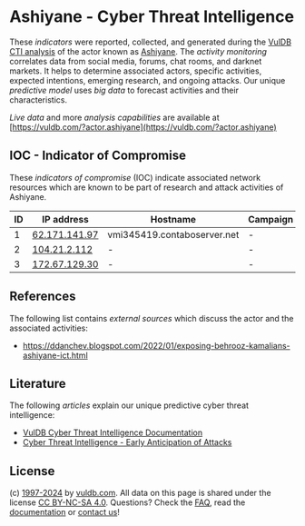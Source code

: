 # Ashiyane - Cyber Threat Intelligence

These _indicators_ were reported, collected, and generated during the [VulDB CTI analysis](https://vuldb.com/?kb.cti) of the actor known as [Ashiyane](https://vuldb.com/?actor.ashiyane). The _activity monitoring_ correlates data from social media, forums, chat rooms, and darknet markets. It helps to determine associated actors, specific activities, expected intentions, emerging research, and ongoing attacks. Our unique _predictive model_ uses _big data_ to forecast activities and their characteristics.

_Live data_ and more _analysis capabilities_ are available at [https://vuldb.com/?actor.ashiyane](https://vuldb.com/?actor.ashiyane)

## IOC - Indicator of Compromise

These _indicators of compromise_ (IOC) indicate associated network resources which are known to be part of research and attack activities of Ashiyane.

ID | IP address | Hostname | Campaign | Confidence
-- | ---------- | -------- | -------- | ----------
1 | [62.171.141.97](https://vuldb.com/?ip.62.171.141.97) | vmi345419.contaboserver.net | - | High
2 | [104.21.2.112](https://vuldb.com/?ip.104.21.2.112) | - | - | High
3 | [172.67.129.30](https://vuldb.com/?ip.172.67.129.30) | - | - | High

## References

The following list contains _external sources_ which discuss the actor and the associated activities:

* https://ddanchev.blogspot.com/2022/01/exposing-behrooz-kamalians-ashiyane-ict.html

## Literature

The following _articles_ explain our unique predictive cyber threat intelligence:

* [VulDB Cyber Threat Intelligence Documentation](https://vuldb.com/?kb.cti)
* [Cyber Threat Intelligence - Early Anticipation of Attacks](https://www.scip.ch/en/?labs.20201022)

## License

(c) [1997-2024](https://vuldb.com/?kb.changelog) by [vuldb.com](https://vuldb.com/?kb.about). All data on this page is shared under the license [CC BY-NC-SA 4.0](https://creativecommons.org/licenses/by-nc-sa/4.0/). Questions? Check the [FAQ](https://vuldb.com/?kb.faq), read the [documentation](https://vuldb.com/?kb) or [contact us](https://vuldb.com/?contact)!
